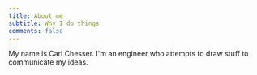 ```yaml
---
title: About me
subtitle: Why I do things
comments: false
---
```


My name is Carl Chesser. I'm an engineer who attempts to draw stuff to communicate my ideas.